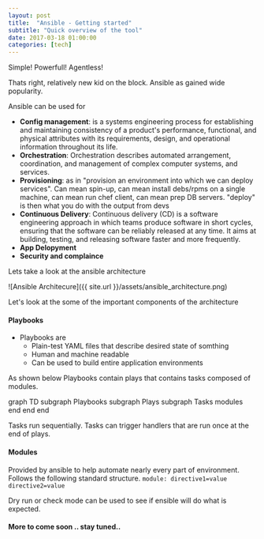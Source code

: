 ```yaml
---
layout: post
title:  "Ansible - Getting started"
subtitle: "Quick overview of the tool"
date: 2017-03-18 01:00:00
categories: [tech]
---
```


Simple! Powerfull! Agentless!

Thats right, relatively new kid on the block. Ansible as gained wide popularity.

Ansible can be used for

 - **Config management**:  is a systems engineering process for establishing and maintaining consistency of a product's performance, functional, and physical attributes with its requirements, design, and operational information throughout its life.
 - **Orchestration**: Orchestration describes automated arrangement, coordination, and management of complex computer systems, and services.
 - **Provisioning**:  as in "provision an environment into which we can deploy services". Can mean spin-up, can mean install debs/rpms on a single machine, can mean run chef client, can mean prep DB servers. "deploy" is then what you do with the output from devs
 - **Continuous Delivery**: Continuous delivery (CD) is a software engineering approach in which teams produce software in short cycles, ensuring that the software can be reliably released at any time. It aims at building, testing, and releasing software faster and more frequently.
 - **App Delopyment**
 - **Security and complaince**

Lets take a look at the ansible architecture

![Ansible Architecure]({{ site.url }}/assets/ansible_architecture.png)

Let's look at the some of the important components of the architecture

#### Playbooks
- Playbooks are
   - Plain-test YAML files that describe desired state of somthing
   - Human and machine readable
   - Can be used to build entire application environments

As shown below Playbooks contain plays that contains tasks composed of modules.

<div class="mermaid">
  graph TD
  subgraph Playbooks
  subgraph Plays
  subgraph Tasks
   modules
  end
  end
  end
</div>

Tasks run sequentially. Tasks can trigger handlers that are run once at the end of plays.

#### Modules

Provided by ansible to help automate nearly every part of environment. Follows the following standard structure.
``` module: directive1=value directive2=value  ```

Dry run or check mode can be used to see if ensible will do what is expected.



#### More to come soon .. stay tuned..